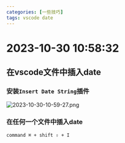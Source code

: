 ```yaml
---
categories: [一些技巧]
tags: vscode date
---
```

# 2023-10-30 10:58:32
## 在vscode文件中插入date
### 安装`Insert Date String`插件
![2023-10-30-10-59-27.png](https://s2.loli.net/2023/10/30/CjZM4NVet2vzrkK.png)
### 在任何一个文件中插入date
`command ⌘ + shift ⇧ + I`
